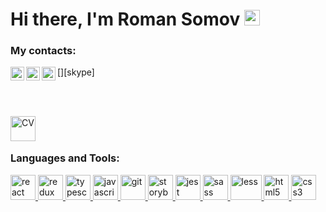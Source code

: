 <h1> Hi there, I'm Roman Somov <img src="https://media.giphy.com/media/hvRJCLFzcasrR4ia7z/giphy.gif" width="25px"></h1>

### My contacts:


[<img align="left" alt="vibhorchaudhary | LinkedIn" width="22px" src="https://cdn.jsdelivr.net/npm/simple-icons@v3/icons/linkedin.svg" />][linkedin]
[<img align="left" alt="vibhorchaudhary | Telegram" width="22px" src="https://cdn.jsdelivr.net/npm/simple-icons@v3/icons/telegram.svg" />][telegram]
[<img align="left" alt="vibhorchaudhary | Skype" width="22px" src="https://image.flaticon.com/icons/png/512/124/124038.png" />][skype]


<br />
<br />

[<img align="left" alt="CV" width="40px" src="https://www.flaticon.com/svg/static/icons/svg/3135/3135686.svg" />][cv]

<br />
<br />

### Languages and Tools:

<p align="left">
      <a href="https://reactjs.org/" target="_blank">
        <img src="https://www.vectorlogo.zone/logos/reactjs/reactjs-icon.svg" alt="react"
             width="40" height="40"/>
      </a>
      <a href="https://redux.js.org" target="_blank">
        <img src="https://raw.githubusercontent.com/detain/svg-logos/780f25886640cef088af994181646db2f6b1a3f8/svg/redux.svg" alt="redux" width="40"
             height="40"/>
      </a>
      <a href="https://www.typescriptlang.org/" target="_blank">
        <img src="https://upload.wikimedia.org/wikipedia/commons/4/4c/Typescript_logo_2020.svg"
             alt="typescript" width="40" height="40"/>
      </a>
      <a href="https://developer.mozilla.org/en-US/docs/Web/JavaScript" target="_blank">
        <img src="https://cdn.worldvectorlogo.com/logos/javascript.svg"
             alt="javascript" width="40" height="40"/>
      </a>
      <a href="https://git-scm.com/" target="_blank">
        <img src="https://www.vectorlogo.zone/logos/git-scm/git-scm-icon.svg" alt="git" width="40" height="40"/>
      </a>
      <a href="https://storybook.js.org/docs/react/get-started/introduction" target="_blank">
        <img src="https://raw.githubusercontent.com/gilbarbara/logos/804dc257b59e144eaca5bc6ffd16949752c6f789/logos/storybook-icon.svg" alt="storybook" width="40" height="40"/>
      </a>
      <a href="https://jestjs.io" target="_blank">
        <img src="https://www.vectorlogo.zone/logos/jestjsio/jestjsio-icon.svg" alt="jest" width="40" height="40"/>
      </a>
      <a href="https://sass-lang.com" target="_blank">
        <img src="https://www.vectorlogo.zone/logos/sass-lang/sass-lang-icon.svg" alt="sass" width="40"
             height="40"/>
      </a>
      <a href="http://lesscss.org/" target="_blank">
        <img src="https://www.vectorlogo.zone/logos/lesscss/lesscss-ar21.svg" alt="less" width="50"
             height="40"/>
      </a>
      <a href="https://www.w3.org/html/" target="_blank">
        <img src="https://upload.wikimedia.org/wikipedia/commons/6/61/HTML5_logo_and_wordmark.svg" alt="html5"
             width="40" height="40"/>
      </a>
      <a href="https://www.w3schools.com/css/" target="_blank">
        <img src="https://cdn.worldvectorlogo.com/logos/css3.svg" alt="css3"
             width="40" height="40"/>
      </a>
    </p>

[linkedin]: https://www.linkedin.com/in/romansmv/
[telegram]: https://telegram.me/romansmv8
[cv]: https://rabota.by/resume/5ec0d7efff07455ee40039ed1f3150386e4266
